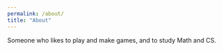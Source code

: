```yaml
---
permalink: /about/
title: "About"
---
```


Someone who likes to play and make games, and to study Math and CS.